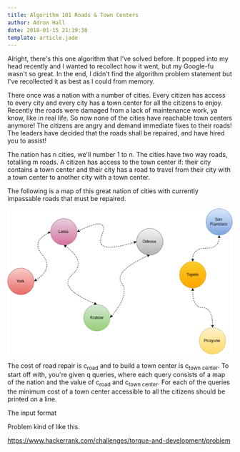 ```yaml
---
title: Algorithm 101 Roads & Town Centers
author: Adron Hall
date: 2018-01-15 21:19:38
template: article.jade
---
```

Alright, there's this one algorithm that I've solved before. It popped into my head recently and I wanted to recollect how it went, but my Google-fu wasn't so great. In the end, I didn't find the algorithm problem statement but I've recollected it as best as I could from memory.

There once was a nation with a number of cities. Every citizen has access to every city and every city has a town center for all the citizens to enjoy. Recently the roads were damaged from a lack of maintenance work, ya know, like in real life. So now none of the cities have reachable town centers anymore! The citizens are angry and demand immediate fixes to their roads! The leaders have decided that the roads shall be repaired, and have hired you to assist!

The nation has n cities, we'll number 1 to n. The cities have two way roads, totalling m roads. A citizen has access to the town center if: their city contains a town center and their city has a road to travel from their city with a town center to another city with a town center.

The following is a map of this great nation of cities with currently impassable roads that must be repaired.

![Nation](nation.png)

<span class="more"></span>

The cost of road repair is c<sub>road</sub> and to build a town center is c<sub>town center</sub>. To start off with, you're given q queries, where each query consists of a map of the nation and the value of c<sub>road</sub> and c<sub>town center</sub>. For each of the queries the minimum cost of a town center accessible to all the citizens should be printed on a line.

The input format

Problem kind of like this.

https://www.hackerrank.com/challenges/torque-and-development/problem